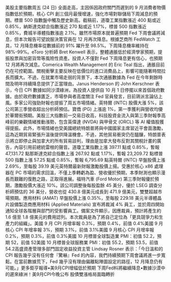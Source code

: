 美股主要指數周五 (24 日) 全面走高，主因係因政府關門而遲到的 9 月消費者物價指數低於預期，核心 CPI 創三個月最慢增速，強化市場對聯儲局下周減息的預期。標普 500 指數盤中觸及歷史新高。截稿前，道瓊工業指數漲近 400 點或近 0.85%，納斯達克綜合指數漲近 270 點或近 1.17%，標普 500 指數漲近 0.85%，費城半導體指數漲逾 2.1%。雖然市場原本就普遍預期 Fed 下周會議將減息，但本次報告可望說服決策官員在 12 月再次降息。根據芝商所 FedWatch 工具，12 月降息機率從數據前的 91% 躍升至 98.5%。下周降息機率維持在 98%-99%。eToro 分析師 Bret Kenwell 表示，整體通脹低於經濟學家預期，提振股票與加密貨幣等風險性資產。投資人不僅對 Fed 下周降息更有信心，也預期 12 月將再次減息。Comerica Wealth Management 的 Eric Teal 指出，通脹目前仍在可控範圍。關稅衝擊主要反映在低價位的進口消費品上，影響可能隨著時間拉長而擴大。不過，在就業市場走弱的背景下，本次通脹數據為 Fed 在今年剩餘時間及明年持續降息提供了正當理由。Janus Henderson 的 John Kerschner 表示，今日 CPI 數據如同沙漠綠洲，為投資人提供自 10 月 1 日停擺以來首個政府數據。由於政府數據匱乏，市場參與者高度關注 Fed 官員發言，目前鴿派言論佔上風。多家公司強勁財報也提振了周五市場情緒。英特爾 (INTC) 股價大漲 5%，該公司第三季營收超出分析師預估。寶僑 (PG) 上漲逾 1%，第一季獲利與營收均優於華爾街預期。美股三大指數前一交易日收高，科技股資金流入與第三季財報季高峰前的樂觀情緒推動漲勢，包含英偉達 (NVDA) 與甲骨文 (ORCL) 等 AI 權值股獲得提振。此外，市場情緒也受美國總統特朗普將與中國國家主席習近平會面激勵，這為近期貿易緊張升溫後提供降溫機會。不過，其他貿易衝突仍在醞釀，特朗普表示將立即停止與加拿大的所有貿易談判，理由是加拿大發布反對其關稅計畫的廣告，內容引用前總統雷根的聲音。道瓊工業指數上漲 397.11 點或 0.85%，暫報 47,131.72 點那斯達克綜合指數上漲 267.92 點或 1.17%，暫報 23,209.72 點標普 500 指數上漲 57.25 點或 0.85%，暫報 6,795.69 點英特爾 (INTC) 早盤股價上漲 2.69%，至每股 39.19 美元英特爾最新財報激勵股價上揚。受惠於核心 x86 處理器在 PC 市場的需求回溫，不僅上季轉虧為盈、營收優於預期，本季財測也顯示漫長而艱難的復甦之路，正取得進展。福特汽車 (Ford Motor) 第三季財報優於預期，激勵股價大漲近 10%。該公司調整後每股盈餘 45 美分，優於 LSEG 調查分析師預估的 36 美分，營收也從 430.8 億美元成長到 471.9 億美元，雙雙超越市場預期。應用材料 (AMAT) 早盤股價上漲 0.35%，至每股 229.18 美元半導體晶片設備製造商應用材料 (Applied Materials) 宣布將裁減 4% 員工，並於周四開始通知全球各階層與部門的受影響員工。備案文件顯示，因應裁員，預計將產生約 1.6 億至 1.8 億美元的費用認列。本次裁員是為了將自己定位為「更具競爭力和生產力的組織」。美國 9 月 CPI 月增率報 0.3%，預期 0.4%，前值 0.4%美國 9 月核心 CPI 年增率報 3%，預期 3.1%，前值 3.1%美國 9 月核心 CPI 月增率報 0.2%，預期 0.3%，前值 0.3%美國 10 月標普全球製造業 PMI：初值 52.2，預期 52，前值 52美國 10 月標普全球服務業 PMI：初值 55.2，預期 53.5，前值 54.2高盛資產管理多部門固定收益投資主管 Lindsay Rosner 表示：「今日溫和的 CPI 報告幾乎沒有任何會『驚嚇』Fed 的內容，我們持續預期下周會議將進一步寬鬆。在當前數據荒下，Fed 幾乎沒有理由偏離點陣圖設定的路徑，12 月降息仍有可能。」更多鉅亨報導•美9月CPI增幅低於預期 下周Fed料將繼續降息•數據沙漠中的遲來綠洲！美9月CPI今晚公布 股債雙漲格局面臨轉折
